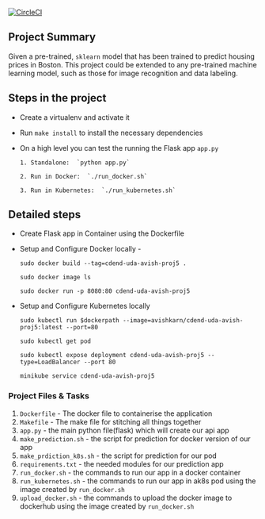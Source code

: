 [![CircleCI](https://circleci.com/gh/avishkarnikale/cdend-udacity-op-ml-kub-project5/tree/master.svg?style=svg)](https://circleci.com/gh/avishkarnikale/cdend-udacity-op-ml-kub-project5/tree/master)

## Project Summary

Given a pre-trained, `sklearn` model that has been trained to predict housing prices in Boston.
This project could be extended to any pre-trained machine learning model, such as those for image recognition and data labeling.

## Steps in the project

* Create a virtualenv and activate it
* Run `make install` to install the necessary dependencies

* On a high level you can test the running the Flask app `app.py`

      1. Standalone:  `python app.py`
      
      2. Run in Docker:  `./run_docker.sh`
      
      3. Run in Kubernetes:  `./run_kubernetes.sh`
      

## Detailed steps
* Create Flask app in Container using the Dockerfile
* Setup and Configure Docker locally  - 

     `sudo docker build --tag=cdend-uda-avish-proj5 .`
     
     `sudo docker image ls`
     
     `sudo docker run -p 8080:80 cdend-uda-avish-proj5`
     

* Setup and Configure Kubernetes locally

     `sudo kubectl run $dockerpath --image=avishkarn/cdend-uda-avish-proj5:latest --port=80`
     
     `sudo kubectl get pod`
     
     `sudo kubectl expose deployment cdend-uda-avish-proj5 --type=LoadBalancer --port 80`
     
     `minikube service cdend-uda-avish-proj5`

### Project Files & Tasks

1. `Dockerfile` - The docker file to containerise the application
2. `Makefile` - The make file for stitching all things together
3. `app.py` - the main python file(flask) which will create our api app
4. `make_prediction.sh` - the script for prediction for docker version of our app
5. `make_prdiction_k8s.sh` - the script for prediction for our pod 
6. `requirements.txt` - the needed modules for our prediction app
7. `run_docker.sh`  -  the commands to run our app in a docker container
8. `run_kubernetes.sh` - the commands to run our app in ak8s pod using the image created by `run_docker.sh`
9. `upload_docker.sh` - the commands to upload the docker image to dockerhub using the image created by `run_docker.sh`
